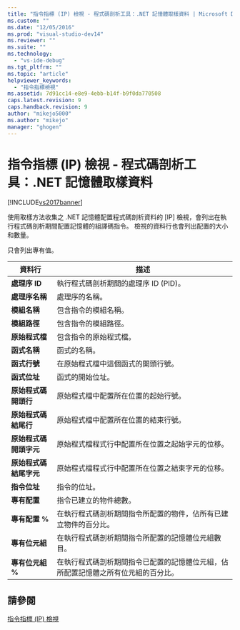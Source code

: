 ```yaml
---
title: "指令指標 (IP) 檢視 - 程式碼剖析工具：.NET 記憶體取樣資料 | Microsoft Docs"
ms.custom: ""
ms.date: "12/05/2016"
ms.prod: "visual-studio-dev14"
ms.reviewer: ""
ms.suite: ""
ms.technology: 
  - "vs-ide-debug"
ms.tgt_pltfrm: ""
ms.topic: "article"
helpviewer_keywords: 
  - "指令指標檢視"
ms.assetid: 7d91cc14-e8e9-4ebb-b14f-b9f0da770508
caps.latest.revision: 9
caps.handback.revision: 9
author: "mikejo5000"
ms.author: "mikejo"
manager: "ghogen"
---
```

# 指令指標 (IP) 檢視 - 程式碼剖析工具：.NET 記憶體取樣資料
[!INCLUDE[vs2017banner](../code-quality/includes/vs2017banner.md)]

使用取樣方法收集之 .NET 記憶體配置程式碼剖析資料的 \[IP\] 檢視，會列出在執行程式碼剖析期間配置記憶體的組譯碼指令。  檢視的資料行也會列出配置的大小和數量。  
  
 只會列出專有值。  
  
|資料行|描述|  
|---------|--------|  
|**處理序 ID**|執行程式碼剖析期間的處理序 ID \(PID\)。|  
|**處理序名稱**|處理序的名稱。|  
|**模組名稱**|包含指令的模組名稱。|  
|**模組路徑**|包含指令的模組路徑。|  
|**原始程式檔**|包含指令的原始程式檔。|  
|**函式名稱**|函式的名稱。|  
|**函式行號**|在原始程式檔中這個函式的開頭行號。|  
|**函式位址**|函式的開始位址。|  
|**原始程式碼開頭行**|原始程式檔中配置所在位置的起始行號。|  
|**原始程式碼結尾行**|原始程式檔中配置所在位置的結束行號。|  
|**原始程式碼開頭字元**|原始程式檔程式行中配置所在位置之起始字元的位移。|  
|**原始程式碼結尾字元**|原始程式檔程式行中配置所在位置之結束字元的位移。|  
|**指令位址**|指令的位址。|  
|**專有配置**|指令已建立的物件總數。|  
|**專有配置 %**|在執行程式碼剖析期間指令所配置的物件，佔所有已建立物件的百分比。|  
|**專有位元組**|在執行程式碼剖析期間指令所配置的記憶體位元組數目。|  
|**專有位元組 %**|在執行程式碼剖析期間指令已配置的記憶體位元組，佔所配置記憶體之所有位元組的百分比。|  
  
## 請參閱  
 [指令指標 \(IP\) 檢視](../profiling/instruction-pointers-ips-view-sampling-data.md)
